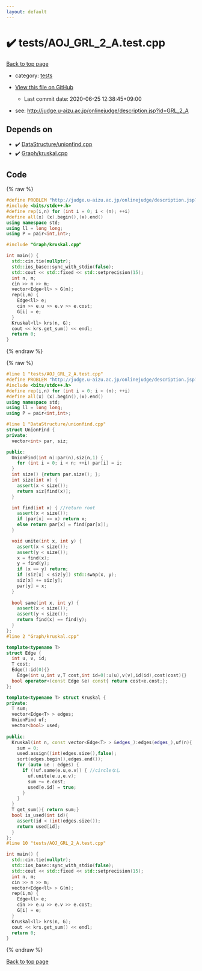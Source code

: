 ```yaml
---
layout: default
---
```


<!-- mathjax config similar to math.stackexchange -->
<script type="text/javascript" async
  src="https://cdnjs.cloudflare.com/ajax/libs/mathjax/2.7.5/MathJax.js?config=TeX-MML-AM_CHTML">
</script>
<script type="text/x-mathjax-config">
  MathJax.Hub.Config({
    TeX: { equationNumbers: { autoNumber: "AMS" }},
    tex2jax: {
      inlineMath: [ ['$','$'] ],
      processEscapes: true
    },
    "HTML-CSS": { matchFontHeight: false },
    displayAlign: "left",
    displayIndent: "2em"
  });
</script>

<script type="text/javascript" src="https://cdnjs.cloudflare.com/ajax/libs/jquery/3.4.1/jquery.min.js"></script>
<script src="https://cdn.jsdelivr.net/npm/jquery-balloon-js@1.1.2/jquery.balloon.min.js" integrity="sha256-ZEYs9VrgAeNuPvs15E39OsyOJaIkXEEt10fzxJ20+2I=" crossorigin="anonymous"></script>
<script type="text/javascript" src="../../assets/js/copy-button.js"></script>
<link rel="stylesheet" href="../../assets/css/copy-button.css" />


# :heavy_check_mark: tests/AOJ_GRL_2_A.test.cpp

<a href="../../index.html">Back to top page</a>

* category: <a href="../../index.html#b61a6d542f9036550ba9c401c80f00ef">tests</a>
* <a href="{{ site.github.repository_url }}/blob/master/tests/AOJ_GRL_2_A.test.cpp">View this file on GitHub</a>
    - Last commit date: 2020-06-25 12:38:45+09:00


* see: <a href="http://judge.u-aizu.ac.jp/onlinejudge/description.jsp?id=GRL_2_A">http://judge.u-aizu.ac.jp/onlinejudge/description.jsp?id=GRL_2_A</a>


## Depends on

* :heavy_check_mark: <a href="../../library/DataStructure/unionfind.cpp.html">DataStructure/unionfind.cpp</a>
* :heavy_check_mark: <a href="../../library/Graph/kruskal.cpp.html">Graph/kruskal.cpp</a>


## Code

<a id="unbundled"></a>
{% raw %}
```cpp
#define PROBLEM "http://judge.u-aizu.ac.jp/onlinejudge/description.jsp?id=GRL_2_A"
#include <bits/stdc++.h>
#define rep(i,n) for (int i = 0; i < (n); ++i)
#define all(x) (x).begin(),(x).end()
using namespace std;
using ll = long long;
using P = pair<int,int>;

#include "Graph/kruskal.cpp"

int main() {
  std::cin.tie(nullptr);
  std::ios_base::sync_with_stdio(false);
  std::cout << std::fixed << std::setprecision(15);
  int n, m;
  cin >> n >> m;
  vector<Edge<ll> > G(m);
  rep(i,m) {
    Edge<ll> e;
    cin >> e.u >> e.v >> e.cost;
    G[i] = e;
  }
  Kruskal<ll> krs(n, G);
  cout << krs.get_sum() << endl;
  return 0;
}
```
{% endraw %}

<a id="bundled"></a>
{% raw %}
```cpp
#line 1 "tests/AOJ_GRL_2_A.test.cpp"
#define PROBLEM "http://judge.u-aizu.ac.jp/onlinejudge/description.jsp?id=GRL_2_A"
#include <bits/stdc++.h>
#define rep(i,n) for (int i = 0; i < (n); ++i)
#define all(x) (x).begin(),(x).end()
using namespace std;
using ll = long long;
using P = pair<int,int>;

#line 1 "DataStructure/unionfind.cpp"
struct UnionFind {
private:
  vector<int> par, siz;

public:
  UnionFind(int n):par(n),siz(n,1) {
    for (int i = 0; i < n; ++i) par[i] = i;
  }
  int size() {return par.size(); };
  int size(int x) {
    assert(x < size());
    return siz[find(x)];
  }

  int find(int x) { //return root
    assert(x < size());
    if (par[x] == x) return x;
    else return par[x] = find(par[x]);
  }

  void unite(int x, int y) {
    assert(x < size());
    assert(y < size());
    x = find(x);
    y = find(y);
    if (x == y) return;
    if (siz[x] < siz[y]) std::swap(x, y);
    siz[x] += siz[y];
    par[y] = x;
  }
  
  bool same(int x, int y) { 
    assert(x < size());
    assert(y < size());
    return find(x) == find(y);
  }
};
#line 2 "Graph/kruskal.cpp"

template<typename T>
struct Edge { 
  int u, v, id;
  T cost; 
  Edge():id(0){}
	Edge(int u,int v,T cost,int id=0):u(u),v(v),id(id),cost(cost){}
  bool operator<(const Edge &e) const{ return cost<e.cost;};
};

template<typename T> struct Kruskal {
private:
  T sum;
  vector<Edge<T> > edges;
  UnionFind uf;
  vector<bool> used;
  
public:
  Kruskal(int n, const vector<Edge<T> > &edges_):edges(edges_),uf(n){
    sum = 0;
    used.assign((int)edges.size(),false);
    sort(edges.begin(),edges.end());
    for (auto &e : edges) {
      if (!uf.same(e.u,e.v)) { //circleなし
        uf.unite(e.u,e.v);
        sum += e.cost;
        used[e.id] = true;
      }
    }
  }
  T get_sum(){ return sum;}
  bool is_used(int id){ 
    assert(id < (int)edges.size());
    return used[id];
  }
};
#line 10 "tests/AOJ_GRL_2_A.test.cpp"

int main() {
  std::cin.tie(nullptr);
  std::ios_base::sync_with_stdio(false);
  std::cout << std::fixed << std::setprecision(15);
  int n, m;
  cin >> n >> m;
  vector<Edge<ll> > G(m);
  rep(i,m) {
    Edge<ll> e;
    cin >> e.u >> e.v >> e.cost;
    G[i] = e;
  }
  Kruskal<ll> krs(n, G);
  cout << krs.get_sum() << endl;
  return 0;
}

```
{% endraw %}

<a href="../../index.html">Back to top page</a>

